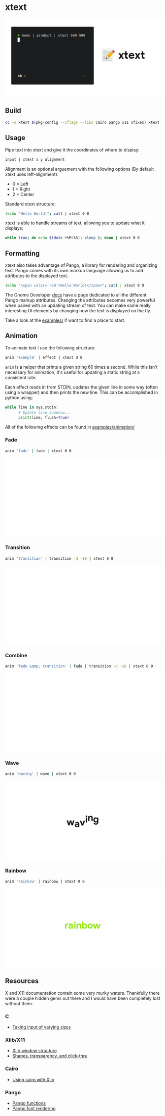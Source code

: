 # xtext

<p align="center">
  <img src="screenshots/example.png">
</p>

## Build

``` bash
cc -o xtext $(pkg-config --cflags --libs cairo pango x11 xfixes) xtext.c
```

## Usage

Pipe text into xtext and give it the coordinates of where to display:

```bash
input | xtext x y alignment
```

Alignment is an optional arguement with the following options (By default xtext uses left-alignment):

+ 0 = Left
+ 1 = Right
+ 2 = Center

Standard xtext structure:

```bash
(echo "Hello World!"; cat) | xtext 0 0
```

xtext is able to handle streams of text, allowing you to update what it displays:

```bash
while true; do echo $(date +%M:%S); sleep 1; done | xtext 0 0
```

## Formatting

xtext also takes advantage of Pango, a library for rendering and organizing text. Pango comes with its own markup language allowing us to add attributes to the displayed text.

```bash
(echo "<span color='red'>Hello World!</span>"; cat) | xtext 0 0
```

The Gnome Developer [docs](https://developer.gnome.org/pango/stable/PangoMarkupFormat.html) have a page dedicated to all the different Pango markup attributes. Changing the attributes becomes very powerful when paired with an updating stream of text. You can make some really interesting UI elements by changing how the text is displayed on the fly.

Take a look at the [examples/](examples/) if want to find a place to start.

## Animation

To animate text I use the following structure:

```bash
anim 'example' | effect | xtext 0 0 
```

`anim` is a helper that prints a given string 60 times a second. While this isn't necessary for animation, it's useful for updating a static string at a consistent rate.

Each effect reads in from STDIN, updates the given line in some way (often using a <span> wrapper) and then prints the new line. This can be accomplished in python using:

```python
while line in sys.stdin:
      # Update line somehow...
      print(line, flush=True)
```

All of the following effects can be found in [examples/animation/](examples/animation/)

### Fade

```bash
anim 'fade' | fade | xtext 0 0 
```

<p align="center">
  <img src="screenshots/fade.gif">
</p>

### Transition

```bash
anim 'transition' | transition -d -10 | xtext 0 0 
```

<p align="center">
  <img src="screenshots/transition.gif">
</p>

### Combine

```bash
anim 'fade &amp; transition' | fade | transition -d -10 | xtext 0 0 
```

<p align="center">
  <img src="screenshots/combine.gif">
</p>

### Wave

```bash
anim 'waving' | wave | xtext 0 0 
```

<p align="center">
  <img src="screenshots/wave.gif">
</p>

### Rainbow

```bash
anim 'rainbow' | rainbow | xtext 0 0 
```

<p align="center">
  <img src="screenshots/rainbow.gif">
</p>

## Resources

X and X11 documentation contain some very murky waters. Thankfully there were a couple hidden gems out there and I would have been completely lost without them.

### C

+ [Taking input of varying sizes](https://c-for-dummies.com/blog/?p=2631)

### Xlib/X11

+ [Xlib window structure](https://www.lemoda.net/c/xlib-text-box/)
+ [Shapes, transparency, and click-thru](http://shallowsky.com/blog/programming/translucent-window-click-thru.html)

### Cairo

+ [Using cairo with Xlib](https://www.cairographics.org/Xlib/)

### Pango

+ [Pango functions](https://developer.gnome.org/pango/stable/pango-Layout-Objects.html)
+ [Pango font rendering](http://www.roxlu.com/2014/046/rendering-text-with-pango--cairo-and-freetype)
